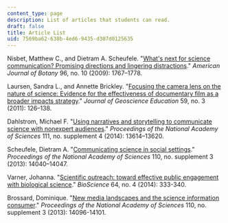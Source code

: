 ```yaml
---
content_type: page
description: List of articles that students can read.
draft: false
title: Article List
uid: 7569ba62-638b-4ed6-9435-d307d0125635
---
```

Nisbet, Matthew C., and Dietram A. Scheufele. "[What's next for science communication? Promising directions and lingering distractions](https://bsapubs.onlinelibrary.wiley.com/doi/full/10.3732/ajb.0900041)." *American Journal of Botany* 96, no. 10 (2009): 1767–1778.

Laursen, Sandra L., and Annette Brickley. "[Focusing the camera lens on the nature of science: Evidence for the effectiveness of documentary film as a broader impacts strategy](https://www.tandfonline.com/doi/full/10.5408/1.3604825)." *Journal of Geoscience Education* 59, no. 3 (2011): 126–138.

Dahlstrom, Michael F. "[Using narratives and storytelling to communicate science with nonexpert audiences](https://www.pnas.org/doi/full/10.1073/pnas.1320645111)." *Proceedings of the National Academy of Sciences* 111, no. supplement 4 (2014): 13614–13620.

Scheufele, Dietram A. "[Communicating science in social settings](https://www.pnas.org/doi/full/10.1073/pnas.1213275110)." *Proceedings of the National Academy of Sciences* 110, no. supplement 3 (2013): 14040–14047.

Varner, Johanna. "[Scientific outreach: toward effective public engagement with biological science](https://academic.oup.com/bioscience/article/64/4/333/248218)." *BioScience* 64, no. 4 (2014): 333-340.

Brossard, Dominique. "[New media landscapes and the science information consumer](https://www.pnas.org/doi/full/10.1073/pnas.1212744110)." *Proceedings of the National Academy of Sciences* 110, no. supplement 3 (2013): 14096-14101.